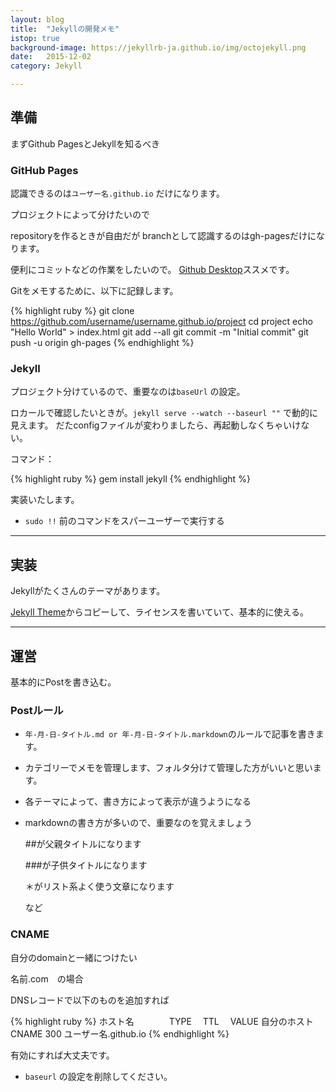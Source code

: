```yaml
---
layout: blog
title:  "Jekyllの開発メモ"
istop: true
background-image: https://jekyllrb-ja.github.io/img/octojekyll.png
date:   2015-12-02
category: Jekyll

---
```


## 準備

まずGithub PagesとJekyllを知るべき

### GitHub Pages

認識できるのは`ユーザー名.github.io`
だけになります。

プロジェクトによって分けたいので

repositoryを作るときが自由だが
branchとして認識するのはgh-pagesだけになります。

便利にコミットなどの作業をしたいので。
[Github Desktop](https://desktop.github.com/)ススメです。

Gitをメモするために、以下に記録します。
	
{% highlight ruby %}
git clone https://github.com/username/username.github.io/project
cd project
echo "Hello World" > index.html
git add --all
git commit -m "Initial commit"
git push -u origin gh-pages
{% endhighlight %}

### Jekyll

プロジェクト分けているので、重要なのは`baseUrl`
の設定。

ロカールで確認したいときが。`jekyll serve --watch --baseurl ""`
で動的に見えます。
だたconfigファイルが変わりましたら、再起動しなくちゃいけない。

コマンド：

{% highlight ruby %}
	gem install jekyll
{% endhighlight %}

実装いたします。

* `sudo !!` 前のコマンドをスパーユーザーで実行する

---

## 実装
	
Jekyllがたくさんのテーマがあります。

[Jekyll Theme](http://jekyllthemes.org/)からコピーして、ライセンスを書いていて、基本的に使える。

---
	
## 運営

基本的にPostを書き込む。

### Postルール

* `年-月-日-タイトル.md or 年-月-日-タイトル.markdown`のルールで記事を書きます。
* カテゴリーでメモを管理します、フォルタ分けて管理した方がいいと思います。
* 各テーマによって、書き方によって表示が違うようになる

* markdownの書き方が多いので、重要なのを覚えましょう

	##が父親タイトルになります
	
	###が子供タイトルになります
	
	＊がリスト系よく使う文章になります
	
	など

### CNAME

自分のdomainと一緒につけたい

名前.com　の場合

DNSレコードで以下のものを追加すれば

{% highlight ruby %}
ホスト名　　　　TYPE　  TTL　  VALUE
自分のホスト　　CNAME   300   ユーザー名.github.io
{% endhighlight %}

有効にすれば大丈夫です。

* `baseurl` の設定を削除してください。


 